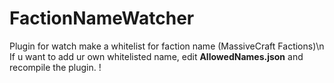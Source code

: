 # FactionNameWatcher
 Plugin for watch make a whitelist for faction name (MassiveCraft Factions)\n
 If u want to add ur own whitelisted name, edit **AllowedNames.json** and recompile the plugin. !

